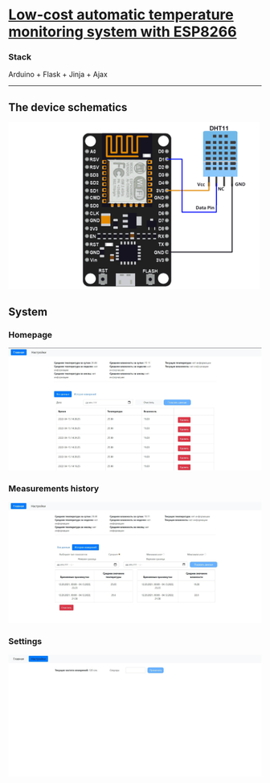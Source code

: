 # [Low-cost automatic temperature monitoring system with ESP8266](http://iuriier.pythonanywhere.com/)
### Stack
Arduino + Flask + Jinja + Ajax
____
## The device schematics
[<img src="./NodeMCU_DHT11_Interfacing.png" width="500">]()

## System
### Homepage
[<img src="/screenshots/home%20page.jpg" width="800">]()

### Measurements history
[<img src="/screenshots/history.jpg" width="800">]()

### Settings
[<img src="/screenshots/settings.jpg" width="800">]()
